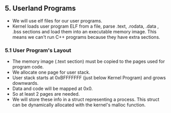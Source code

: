 ## 5. Userland Programs
- We will use elf files for our user programs.
- Kernel loads user program ELF from a file, parse .text, .rodata, .data , .bss sections and load them 
into an executable memory image. This means we can't run C++ programs because they have extra sections.

### 5.1 User Program's Layout
- The memory image (.text section) must be copied to the pages used for program code.
- We allocate one page for user stack.
- User stack starts at 0xBFFFFFFF (just below Kernel Program) and grows downwards.
- Data and code will be mapped at 0x0.
- So at least 2 pages are needed.
- We will store these info in a struct representing a process. This struct can be dynamically allocated 
with the kernel's malloc function.
